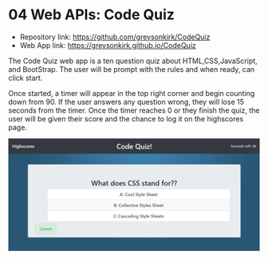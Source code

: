 # 04 Web APIs: Code Quiz

- Repository link: https://github.com/greysonkirk/CodeQuiz
- Web App link: https://greysonkirk.github.io/CodeQuiz

The Code Quiz web app is a ten question quiz about HTML,CSS,JavaScript, and BootStrap. The user will be prompt with the rules and when ready, can click start.

Once started, a timer will appear in the top right corner and begin counting down from 90. If the user answers any question wrong, they will lose 15 seconds from the timer. Once the timer reaches 0 or they finish the quiz, the user will be given their score and the chance to log it on the highscores page. 

![](Assets/codeQuiz.png)
